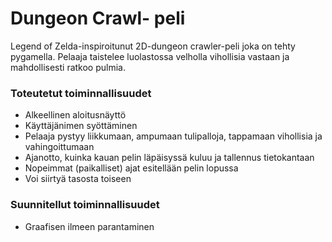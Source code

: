 # Dungeon Crawl- peli 
Legend of Zelda-inspiroitunut 2D-dungeon crawler-peli joka on tehty pygamella.
Pelaaja taistelee luolastossa velholla vihollisia vastaan ja mahdollisesti
ratkoo pulmia.

### Toteutetut toiminnallisuudet
- Alkeellinen aloitusnäyttö
- Käyttäjänimen syöttäminen
- Pelaaja pystyy liikkumaan, ampumaan tulipalloja, tappamaan vihollisia ja vahingoittumaan
- Ajanotto, kuinka kauan pelin läpäisyssä kuluu ja tallennus tietokantaan
- Nopeimmat (paikalliset) ajat esitellään pelin lopussa
- Voi siirtyä tasosta toiseen

### Suunnitellut toiminnallisuudet
- Graafisen ilmeen parantaminen

